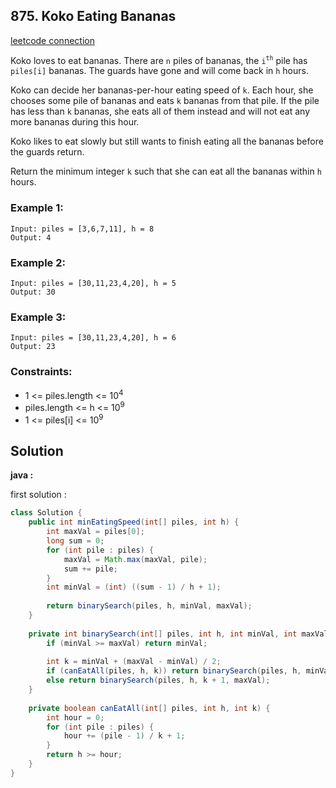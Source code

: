 ## 875. Koko Eating Bananas

[leetcode connection](https://leetcode.com/problems/koko-eating-bananas/)

Koko loves to eat bananas. There are `n` piles of bananas, the `i`<sup>`th`</sup> pile has `piles[i]` bananas. The guards have gone and will come back in `h` hours.

Koko can decide her bananas-per-hour eating speed of `k`. Each hour, she chooses some pile of bananas and eats `k` bananas from that pile. If the pile has less than `k` bananas, she eats all of them instead and will not eat any more bananas during this hour.

Koko likes to eat slowly but still wants to finish eating all the bananas before the guards return.

Return the minimum integer `k` such that she can eat all the bananas within `h` hours.

### Example 1:
```
Input: piles = [3,6,7,11], h = 8
Output: 4
```

### Example 2:
```
Input: piles = [30,11,23,4,20], h = 5
Output: 30
```

### Example 3:
```
Input: piles = [30,11,23,4,20], h = 6
Output: 23
```

### Constraints:

* 1 <= piles.length <= 10<sup>4</sup>
* piles.length <= h <= 10<sup>9</sup>
* 1 <= piles[i] <= 10<sup>9</sup>

## Solution

**java :**

first solution :
```java
class Solution {
    public int minEatingSpeed(int[] piles, int h) {
        int maxVal = piles[0];
        long sum = 0;
        for (int pile : piles) {
            maxVal = Math.max(maxVal, pile);
            sum += pile;
        }
        int minVal = (int) ((sum - 1) / h + 1);
        
        return binarySearch(piles, h, minVal, maxVal);
    }
    
    private int binarySearch(int[] piles, int h, int minVal, int maxVal) {
        if (minVal >= maxVal) return minVal;
        
        int k = minVal + (maxVal - minVal) / 2;
        if (canEatAll(piles, h, k)) return binarySearch(piles, h, minVal, k);
        else return binarySearch(piles, h, k + 1, maxVal);
    }
    
    private boolean canEatAll(int[] piles, int h, int k) {
        int hour = 0;
        for (int pile : piles) {
            hour += (pile - 1) / k + 1;
        }
        return h >= hour;
    }
}
```